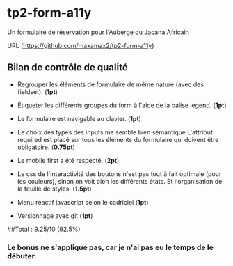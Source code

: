 # tp2-form-a11y
Un formulaire de réservation pour l'Auberge du Jacana Africain

URL (https://github.com/maxamax2/tp2-form-a11y)
## Bilan de contrôle de qualité

- Regrouper les éléments de formulaire de même nature (avec des fieldset). (**1pt**)

- Étiqueter les différents groupes du form à l'aide de la balise legend. (**1pt**)

- Le formulaire est navigable au clavier. (**1pt**)

- Le choix des types des inputs me semble bien sémantique.L'attribut required est placé sur tous les éléments du formulaire qui doivent être obligatoire. (**0.75pt**)

- Le mobile first a été respecté. (**2pt**)

- Le css de l'interactivité des boutons n'est pas tout à fait optimale (pour les couleurs), sinon on voit bien les différents états. Et l'organisation de la feuille de styles. (**1.5pt**)

- Menu réactif javascript selon le cadriciel (**1pt**)
- Versionnage avec git (**1pt**)




##Total : 9.25/10 (92.5%)
### Le bonus ne s'applique pas, car je n'ai pas eu le temps de le débuter.


